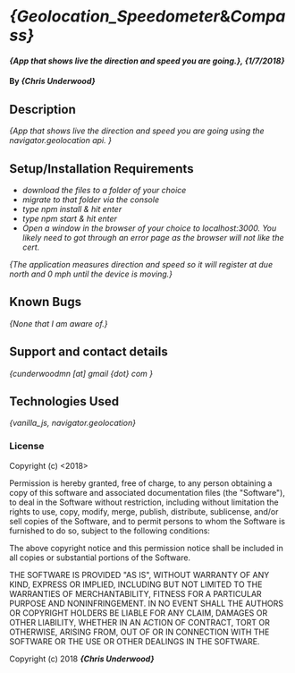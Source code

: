 # _{Geolocation_Speedometer_&_Compass}_

#### _{App that shows live the direction and speed you are going.}, {1/7/2018}_

#### By _**{Chris Underwood}**_

## Description

_{App that shows live the direction and speed you are going using the navigator.geolocation api. }_

## Setup/Installation Requirements

* _download the files to a folder of your choice_
* _migrate to that folder via the console_
* _type npm install & hit enter_
* _type npm start & hit enter_
* _Open a window in the browser of your choice to localhost:3000. You likely need to got through an error page as the browser will not like the cert._

_{The application measures direction and speed so it will register at due north and 0 mph until the device is moving.}_

## Known Bugs

_{None that I am aware of.}_

## Support and contact details

_{cunderwoodmn [at] gmail {dot} com }_

## Technologies Used

_{vanilla_js, navigator.geolocation}_

### License

Copyright (c) <2018> <Chris Underwood>

Permission is hereby granted, free of charge, to any person obtaining a copy of this software and associated documentation files (the "Software"), to deal in the Software without restriction, including without limitation the rights to use, copy, modify, merge, publish, distribute, sublicense, and/or sell copies of the Software, and to permit persons to whom the Software is furnished to do so, subject to the following conditions:

The above copyright notice and this permission notice shall be included in all copies or substantial portions of the Software.

THE SOFTWARE IS PROVIDED "AS IS", WITHOUT WARRANTY OF ANY KIND, EXPRESS OR IMPLIED, INCLUDING BUT NOT LIMITED TO THE WARRANTIES OF MERCHANTABILITY, FITNESS FOR A PARTICULAR PURPOSE AND NONINFRINGEMENT. IN NO EVENT SHALL THE AUTHORS OR COPYRIGHT HOLDERS BE LIABLE FOR ANY CLAIM, DAMAGES OR OTHER LIABILITY, WHETHER IN AN ACTION OF CONTRACT, TORT OR OTHERWISE, ARISING FROM, OUT OF OR IN CONNECTION WITH THE SOFTWARE OR THE USE OR OTHER DEALINGS IN THE SOFTWARE.

Copyright (c) 2018 **_{Chris Underwood}_**
